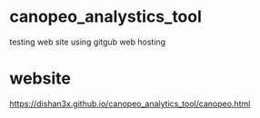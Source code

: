 # canopeo_analystics_tool
testing web site using  gitgub web hosting

# website
 https://dishan3x.github.io/canopeo_analytics_tool/canopeo.html
